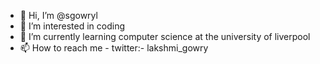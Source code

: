 - 👋 Hi, I’m @sgowryl
- 👀 I’m interested in coding 
- 🌱 I’m currently learning computer science at the university of liverpool
- 📫 How to reach me - twitter:- lakshmi_gowry

<!---
sgowryl/sgowryl is a ✨ special ✨ repository because its `README.md` (this file) appears on your GitHub profile.
You can click the Preview link to take a look at your changes.
--->
